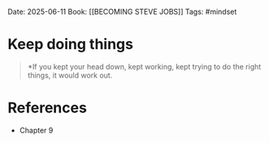 Date: 2025-06-11
Book: [[BECOMING STEVE JOBS]]
Tags: #mindset


# Keep doing things

>*If you kept your head down, kept working, kept trying to do the right things, it would work out.
# References 
- Chapter 9